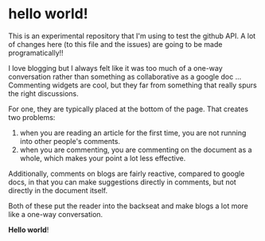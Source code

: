 # hello world!

This is an experimental repository that I'm using to test the github API. A lot of changes here (to this file and the issues) are going to be made programatically!!

I love blogging but I always felt like it was too much of a one-way conversation rather than something as collaborative as a google doc ... Commenting widgets are cool, but they far from something that really spurs the right discussions.

For one, they are typically placed at the bottom of the page. That creates two problems:

1. when you are reading an article for the first time, you are not running into other people's comments.
2. when you are commenting, you are commenting on the document as a whole, which makes your point a lot less effective.

Additionally, comments on blogs are fairly reactive, compared to google docs, in that you can make suggestions directly in comments, but not directly in the document itself. 

Both of these put the reader into the backseat and make blogs a lot more like a one-way conversation.

**Hello world**!



